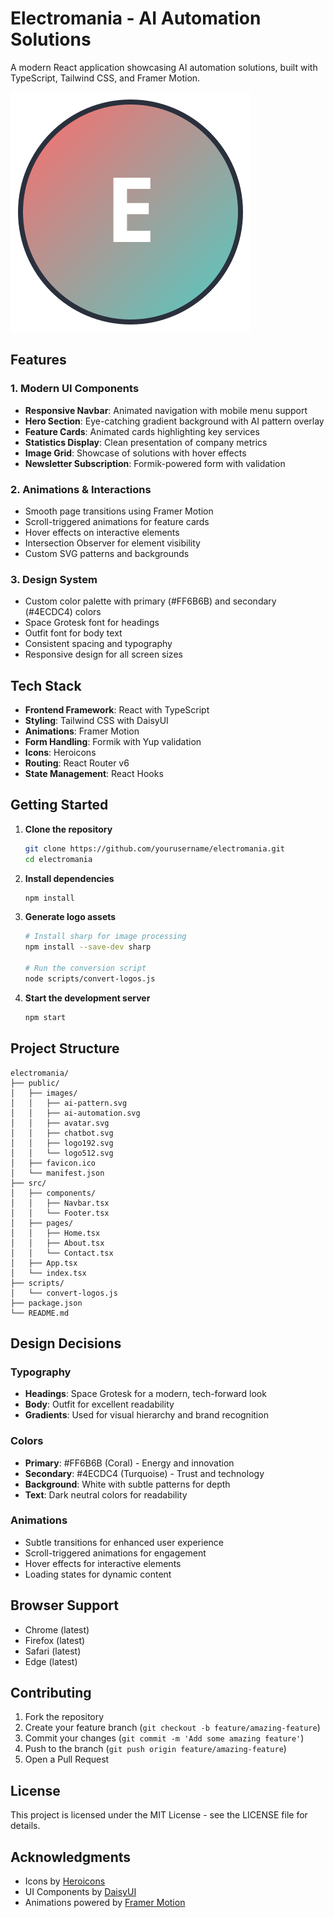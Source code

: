 # Electromania - AI Automation Solutions

A modern React application showcasing AI automation solutions, built with TypeScript, Tailwind CSS, and Framer Motion.

![Electromania Logo](public/images/logo192.svg)

## Features

### 1. Modern UI Components

- **Responsive Navbar**: Animated navigation with mobile menu support
- **Hero Section**: Eye-catching gradient background with AI pattern overlay
- **Feature Cards**: Animated cards highlighting key services
- **Statistics Display**: Clean presentation of company metrics
- **Image Grid**: Showcase of solutions with hover effects
- **Newsletter Subscription**: Formik-powered form with validation

### 2. Animations & Interactions

- Smooth page transitions using Framer Motion
- Scroll-triggered animations for feature cards
- Hover effects on interactive elements
- Intersection Observer for element visibility
- Custom SVG patterns and backgrounds

### 3. Design System

- Custom color palette with primary (#FF6B6B) and secondary (#4ECDC4) colors
- Space Grotesk font for headings
- Outfit font for body text
- Consistent spacing and typography
- Responsive design for all screen sizes

## Tech Stack

- **Frontend Framework**: React with TypeScript
- **Styling**: Tailwind CSS with DaisyUI
- **Animations**: Framer Motion
- **Form Handling**: Formik with Yup validation
- **Icons**: Heroicons
- **Routing**: React Router v6
- **State Management**: React Hooks

## Getting Started

1. **Clone the repository**

   ```bash
   git clone https://github.com/yourusername/electromania.git
   cd electromania
   ```

2. **Install dependencies**

   ```bash
   npm install
   ```

3. **Generate logo assets**

   ```bash
   # Install sharp for image processing
   npm install --save-dev sharp

   # Run the conversion script
   node scripts/convert-logos.js
   ```

4. **Start the development server**
   ```bash
   npm start
   ```

## Project Structure

```
electromania/
├── public/
│   ├── images/
│   │   ├── ai-pattern.svg
│   │   ├── ai-automation.svg
│   │   ├── avatar.svg
│   │   ├── chatbot.svg
│   │   ├── logo192.svg
│   │   └── logo512.svg
│   ├── favicon.ico
│   └── manifest.json
├── src/
│   ├── components/
│   │   ├── Navbar.tsx
│   │   └── Footer.tsx
│   ├── pages/
│   │   ├── Home.tsx
│   │   ├── About.tsx
│   │   └── Contact.tsx
│   ├── App.tsx
│   └── index.tsx
├── scripts/
│   └── convert-logos.js
├── package.json
└── README.md
```

## Design Decisions

### Typography

- **Headings**: Space Grotesk for a modern, tech-forward look
- **Body**: Outfit for excellent readability
- **Gradients**: Used for visual hierarchy and brand recognition

### Colors

- **Primary**: #FF6B6B (Coral) - Energy and innovation
- **Secondary**: #4ECDC4 (Turquoise) - Trust and technology
- **Background**: White with subtle patterns for depth
- **Text**: Dark neutral colors for readability

### Animations

- Subtle transitions for enhanced user experience
- Scroll-triggered animations for engagement
- Hover effects for interactive elements
- Loading states for dynamic content

## Browser Support

- Chrome (latest)
- Firefox (latest)
- Safari (latest)
- Edge (latest)

## Contributing

1. Fork the repository
2. Create your feature branch (`git checkout -b feature/amazing-feature`)
3. Commit your changes (`git commit -m 'Add some amazing feature'`)
4. Push to the branch (`git push origin feature/amazing-feature`)
5. Open a Pull Request

## License

This project is licensed under the MIT License - see the LICENSE file for details.

## Acknowledgments

- Icons by [Heroicons](https://heroicons.com/)
- UI Components by [DaisyUI](https://daisyui.com/)
- Animations powered by [Framer Motion](https://www.framer.com/motion/)
